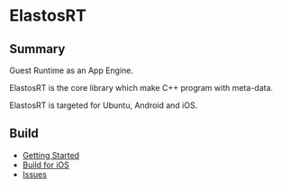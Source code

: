 # ElastosRT

## Summary

Guest Runtime as an App Engine.

ElastosRT is the core library which make C++ program with meta-data.

ElastosRT is targeted for Ubuntu, Android and iOS.


## Build

- [Getting Started](DevDoc/docs/getting_started.md)
- [Build for iOS](DevDoc/docs/build_ios.md)
- [Issues](DevDoc/docs/build_tips.md)

